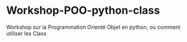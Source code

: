 # Workshop-POO-python-class
Workshop sur la Programmation Orienté Objet en python, ou comment utiliser les Class
